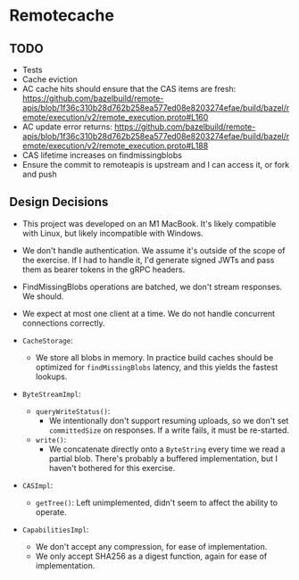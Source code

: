 # Remotecache

## TODO
- Tests
- Cache eviction
- AC cache hits should ensure that the CAS items are fresh: https://github.com/bazelbuild/remote-apis/blob/1f36c310b28d762b258ea577ed08e8203274efae/build/bazel/remote/execution/v2/remote_execution.proto#L160
- AC update error returns: https://github.com/bazelbuild/remote-apis/blob/1f36c310b28d762b258ea577ed08e8203274efae/build/bazel/remote/execution/v2/remote_execution.proto#L188
- CAS lifetime increases on findmissingblobs
- Ensure the commit to remoteapis is upstream and I can access it, or fork and push

## Design Decisions

- This project was developed on an M1 MacBook. It's likely compatible with Linux, but likely incompatible with Windows.

- We don't handle authentication. We assume it's outside of the scope of the exercise. 
  If I had to handle it, I'd generate signed JWTs and pass them as bearer tokens in the gRPC headers.
- FindMissingBlobs operations are batched, we don't stream responses. We should.
- We expect at most one client at a time. We do not handle concurrent connections correctly.

- `CacheStorage`:
  - We store all blobs in memory. In practice build caches should be optimized for `findMissingBlobs` latency, and this yields the fastest lookups.
- `ByteStreamImpl`:
  - `queryWriteStatus()`:
    - We intentionally don't support resuming uploads, so we don't set `committedSize` on responses. If a write fails, it must be re-started.
  - `write()`:
    - We concatenate directly onto a `ByteString` every time we read a partial blob. There's probably a buffered implementation, but I haven't bothered for this exercise.
- `CASImpl`:
  - `getTree()`: Left unimplemented, didn't seem to affect the ability to operate.
- `CapabilitiesImpl`:
  - We don't accept any compression, for ease of implementation.
  - We only accept SHA256 as a digest function, again for ease of implementation.